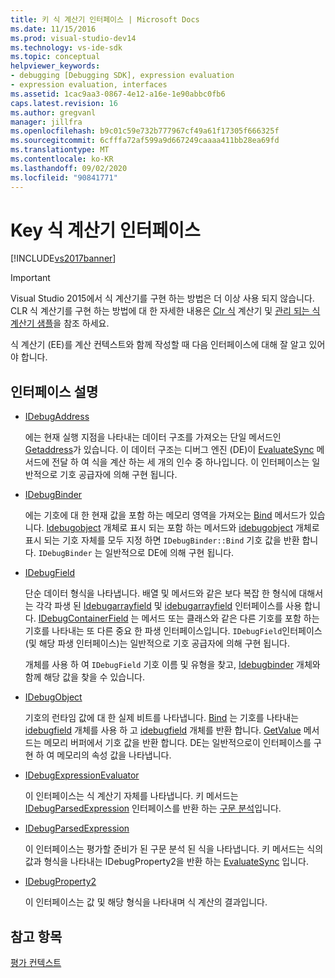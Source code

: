 ```yaml
---
title: 키 식 계산기 인터페이스 | Microsoft Docs
ms.date: 11/15/2016
ms.prod: visual-studio-dev14
ms.technology: vs-ide-sdk
ms.topic: conceptual
helpviewer_keywords:
- debugging [Debugging SDK], expression evaluation
- expression evaluation, interfaces
ms.assetid: 1cac9aa3-0867-4e12-a16e-1e90abbc0fb6
caps.latest.revision: 16
ms.author: gregvanl
manager: jillfra
ms.openlocfilehash: b9c01c59e732b777967cf49a61f17305f666325f
ms.sourcegitcommit: 6cfffa72af599a9d667249caaaa411bb28ea69fd
ms.translationtype: MT
ms.contentlocale: ko-KR
ms.lasthandoff: 09/02/2020
ms.locfileid: "90841771"
---
```

# <a name="key-expression-evaluator-interfaces"></a>Key 식 계산기 인터페이스
[!INCLUDE[vs2017banner](../../includes/vs2017banner.md)]

> [!IMPORTANT]
> Visual Studio 2015에서 식 계산기를 구현 하는 방법은 더 이상 사용 되지 않습니다. CLR 식 계산기를 구현 하는 방법에 대 한 자세한 내용은 [Clr 식](https://github.com/Microsoft/ConcordExtensibilitySamples/wiki/CLR-Expression-Evaluators) 계산기 및 [관리 되는 식 계산기 샘플](https://github.com/Microsoft/ConcordExtensibilitySamples/wiki/Managed-Expression-Evaluator-Sample)을 참조 하세요.  
  
 식 계산기 (EE)를 계산 컨텍스트와 함께 작성할 때 다음 인터페이스에 대해 잘 알고 있어야 합니다.  
  
## <a name="interface-descriptions"></a>인터페이스 설명  
  
- [IDebugAddress](../../extensibility/debugger/reference/idebugaddress.md)  
  
     에는 현재 실행 지점을 나타내는 데이터 구조를 가져오는 단일 메서드인 [Getaddress](../../extensibility/debugger/reference/idebugaddress-getaddress.md)가 있습니다. 이 데이터 구조는 디버그 엔진 (DE)이 [EvaluateSync](../../extensibility/debugger/reference/idebugparsedexpression-evaluatesync.md) 메서드에 전달 하 여 식을 계산 하는 세 개의 인수 중 하나입니다. 이 인터페이스는 일반적으로 기호 공급자에 의해 구현 됩니다.  
  
- [IDebugBinder](../../extensibility/debugger/reference/idebugbinder.md)  
  
     에는 기호에 대 한 현재 값을 포함 하는 메모리 영역을 가져오는 [Bind](../../extensibility/debugger/reference/idebugbinder-bind.md) 메서드가 있습니다. [Idebugobject](../../extensibility/debugger/reference/idebugobject.md) 개체로 표시 되는 포함 하는 메서드와 [idebugobject](../../extensibility/debugger/reference/idebugfield.md) 개체로 표시 되는 기호 자체를 모두 지정 하면 `IDebugBinder::Bind` 기호 값을 반환 합니다. `IDebugBinder` 는 일반적으로 DE에 의해 구현 됩니다.  
  
- [IDebugField](../../extensibility/debugger/reference/idebugfield.md)  
  
     단순 데이터 형식을 나타냅니다. 배열 및 메서드와 같은 보다 복잡 한 형식에 대해서는 각각 파생 된 [Idebugarrayfield](../../extensibility/debugger/reference/idebugarrayfield.md) 및 [idebugarrayfield](../../extensibility/debugger/reference/idebugmethodfield.md) 인터페이스를 사용 합니다. [IDebugContainerField](../../extensibility/debugger/reference/idebugcontainerfield.md) 는 메서드 또는 클래스와 같은 다른 기호를 포함 하는 기호를 나타내는 또 다른 중요 한 파생 인터페이스입니다. `IDebugField`인터페이스 (및 해당 파생 인터페이스)는 일반적으로 기호 공급자에 의해 구현 됩니다.  
  
     개체를 사용 하 여 `IDebugField` 기호 이름 및 유형을 찾고, [Idebugbinder](../../extensibility/debugger/reference/idebugbinder.md) 개체와 함께 해당 값을 찾을 수 있습니다.  
  
- [IDebugObject](../../extensibility/debugger/reference/idebugobject.md)  
  
     기호의 런타임 값에 대 한 실제 비트를 나타냅니다. [Bind](../../extensibility/debugger/reference/idebugbinder-bind.md) 는 기호를 나타내는 [idebugfield](../../extensibility/debugger/reference/idebugfield.md) 개체를 사용 하 고 [idebugfield](../../extensibility/debugger/reference/idebugobject.md) 개체를 반환 합니다. [GetValue](../../extensibility/debugger/reference/idebugobject-getvalue.md) 메서드는 메모리 버퍼에서 기호 값을 반환 합니다. DE는 일반적으로이 인터페이스를 구현 하 여 메모리의 속성 값을 나타냅니다.  
  
- [IDebugExpressionEvaluator](../../extensibility/debugger/reference/idebugexpressionevaluator.md)  
  
     이 인터페이스는 식 계산기 자체를 나타냅니다. 키 메서드는 [IDebugParsedExpression](../../extensibility/debugger/reference/idebugparsedexpression.md) 인터페이스를 반환 하는 [구문 분석](../../extensibility/debugger/reference/idebugexpressionevaluator-parse.md)입니다.  
  
- [IDebugParsedExpression](../../extensibility/debugger/reference/idebugparsedexpression.md)  
  
     이 인터페이스는 평가할 준비가 된 구문 분석 된 식을 나타냅니다. 키 메서드는 식의 값과 형식을 나타내는 IDebugProperty2을 반환 하는 [EvaluateSync](../../extensibility/debugger/reference/idebugparsedexpression-evaluatesync.md) 입니다.  
  
- [IDebugProperty2](../../extensibility/debugger/reference/idebugproperty2.md)  
  
     이 인터페이스는 값 및 해당 형식을 나타내며 식 계산의 결과입니다.  
  
## <a name="see-also"></a>참고 항목  
 [평가 컨텍스트](../../extensibility/debugger/evaluation-context.md)
